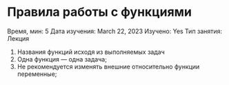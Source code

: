 # Правила работы с функциями

Время, мин: 5
Дата изучения: March 22, 2023
Изучено: Yes
Тип занятия: Лекция

1. Названия функций исходя из выполняемых задач
2. Одна функция — одна задача;
3. Не рекомендуется изменять внешние относительно функции переменные;